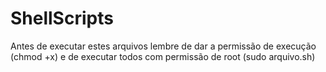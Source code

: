 # ShellScripts
Antes de executar estes arquivos lembre de dar a permissão de execução (chmod +x) e de executar todos com permissão de root (sudo arquivo.sh)
